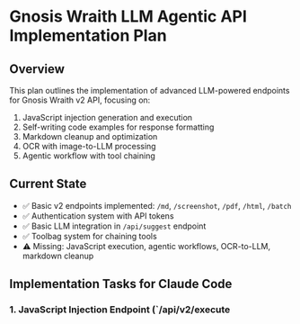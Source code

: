 # Gnosis Wraith LLM Agentic API Implementation Plan

## Overview
This plan outlines the implementation of advanced LLM-powered endpoints for Gnosis Wraith v2 API, focusing on:
1. JavaScript injection generation and execution
2. Self-writing code examples for response formatting
3. Markdown cleanup and optimization
4. OCR with image-to-LLM processing
5. Agentic workflow with tool chaining

## Current State
- ✅ Basic v2 endpoints implemented: `/md`, `/screenshot`, `/pdf`, `/html`, `/batch`
- ✅ Authentication system with API tokens
- ✅ Basic LLM integration in `/api/suggest` endpoint
- ✅ Toolbag system for chaining tools
- ⚠️ Missing: JavaScript execution, agentic workflows, OCR-to-LLM, markdown cleanup

## Implementation Tasks for Claude Code

### 1. JavaScript Injection Endpoint (`/api/v2/execute